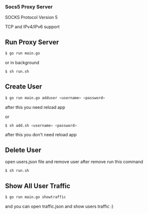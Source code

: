 ### Socs5 Proxy Server

SOCKS Protocol Version 5

TCP and IPv4/IPv6 support

## Run Proxy Server

```bash
$ go run main.go
```

or in background

```bash
$ sh run.sh
```


## Create User

```bash
$ go run main.go adduser <username> <password>
```
after this you need reload app

or

```bash
$ sh add.sh <username> <password>
```
after this you don't need reload app

## Delete User

open users.json file and remove user after remove run this command

```bash
$ sh run.sh
```

## Show All User Traffic

```bash
$ go run main.go showtraffic
```

and you can open traffic.json and show users traffic :)

